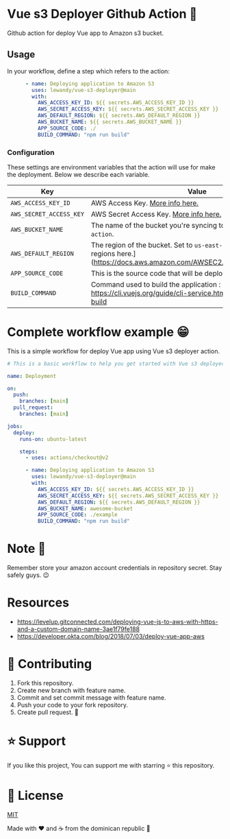 # Vue s3 Deployer Github Action 🚀

Github action for deploy Vue app to Amazon s3 bucket. 

## Usage

In your workflow, define a step which refers to the action:

```yaml
      - name: Deploying application to Amazon S3
        uses: lewandy/vue-s3-deployer@main
        with:
          AWS_ACCESS_KEY_ID: ${{ secrets.AWS_ACCESS_KEY_ID }}
          AWS_SECRET_ACCESS_KEY: ${{ secrets.AWS_SECRET_ACCESS_KEY }}
          AWS_DEFAULT_REGION: ${{ secrets.AWS_DEFAULT_REGION }}
          AWS_BUCKET_NAME: ${{ secrets.AWS_BUCKET_NAME }}
          APP_SOURCE_CODE: ./
          BUILD_COMMAND: "npm run build"
```

### Configuration

These settings are environment variables that the action will use for make the deployment. Below we describe each variable.

| Key | Value | Required | Default |
| ------------- | ------------- | ------------- | ------------- |
| `AWS_ACCESS_KEY_ID` | AWS Access Key. [More info here.](https://docs.aws.amazon.com/general/latest/gr/managing-aws-access-keys.html) | **Yes** | N/A |
| `AWS_SECRET_ACCESS_KEY` | AWS Secret Access Key. [More info here.](https://docs.aws.amazon.com/general/latest/gr/managing-aws-access-keys.html) | **Yes** | N/A |
| `AWS_BUCKET_NAME` | The name of the bucket you're syncing to. For example, `vue-action`. | **Yes** | N/A |
| `AWS_DEFAULT_REGION` | The region of the bucket. Set to `us-east-1` by default. [Full list of regions here.](https://docs.aws.amazon.com/AWSEC2/latest/UserGuide/using-
| `APP_SOURCE_CODE` | This is the source code that will be deployed | **yes** | ./
| `BUILD_COMMAND` | Command used to build the application : https://cli.vuejs.org/guide/cli-service.html#vue-cli-service-build | **yes** | production


# Complete workflow example 😁

This is a simple workflow for deploy Vue app using Vue s3 deployer action.

```yaml
# This is a basic workflow to help you get started with Vue s3 deployer action

name: Deployment

on:
  push:
    branches: [main]
  pull_request:
    branches: [main]

jobs:
  deploy:
    runs-on: ubuntu-latest

    steps:
      - uses: actions/checkout@v2

      - name: Deploying application to Amazon S3
        uses: lewandy/vue-s3-deployer@main
        with:
          AWS_ACCESS_KEY_ID: ${{ secrets.AWS_ACCESS_KEY_ID }}
          AWS_SECRET_ACCESS_KEY: ${{ secrets.AWS_SECRET_ACCESS_KEY }}
          AWS_DEFAULT_REGION: ${{ secrets.AWS_DEFAULT_REGION }}
          AWS_BUCKET_NAME: awesome-bucket
          APP_SOURCE_CODE: ./example
          BUILD_COMMAND: "npm run build"
```

# Note 👀

Remember store your amazon account credentials in repository secret. Stay safely guys. 😉

# Resources

- https://levelup.gitconnected.com/deploying-vue-js-to-aws-with-https-and-a-custom-domain-name-3ae1f79fe188
- https://developer.okta.com/blog/2018/07/03/deploy-vue-app-aws


# 🤝 Contributing

1. Fork this repository.
2. Create new branch with feature name.
3. Commit and set commit message with feature name.
4. Push your code to your fork repository.
5. Create pull request. 🙂

# ⭐️ Support

If you like this project, You can support me with starring ⭐ this repository.

# 📄 License

[MIT](LICENSE)

Made with ❤️ and ☕️ from the dominican republic 🌴
